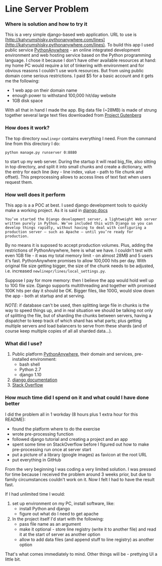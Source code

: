 # Line Server Problem

### Where is solution and how to try it

This is a very simple django-based web application. URL to use is [http://katyrumshisky.pythonanywhere.com/lines](http://katyrumshisky.pythonanywhere.com/lines). To build this app I used public service [PythonAnywhere](https://www.pythonanywhere.com) - an online integrated development environment and web hosting service based on the Python programming language. I chose it because I don't have other available resources at hand: my home PC would require a lot of tinkering with environment and for obvious reasons I couldn't use work resources.
But from using public domain come serious restrictions. I paid $5 for a basic account and it gets me the following:
 * 1 web app on their domain name 
 * enough power to withstand 100,000 hit/day website
 * 1GB disk space
 
With all that in hand I made the app. Big data file (~28MB) is made of strung together several large text files downloaded from [Project Gutenberg](http://www.gutenberg.org/)

### How does it work?
The top directory ```newlinepr``` contains everything I need. From the command line from this directory I do:
```
python manage.py runserver 0:8880
```
to start up my web server. During the startup it will read big_file, also sitting in top directory, and split it into small chunks and create a dictionary, with the entry for each line (key - line index, value - path to file chunk and offset). This preprocessing allows to access lines of text fast when users request them.

### How well does it perform

This app is a a POC at best. I used django development tools to quickly make a working project. As it is said in [django docs](https://docs.djangoproject.com/en/2.0/intro/tutorial01/)
```
You’ve started the Django development server, a lightweight Web server written purely in Python. We’ve included this with Django so you can develop things rapidly, without having to deal with configuring a production server – such as Apache – until you’re ready for production.
```
By no means it is suposed to accept production volumes. Plus, adding the restrictions of PythonAnywhere, here is what we have.
I couldn't test with even 1GB file - it was my total memory limit - on almost 28MB and 5 users it's fast. PythonAnywhere promises to allow 100,000 hits per day. With original file size getting bigger, the size of the chunk needs to be adjusted, i.e. increased ```newlinepr/lines/local_settings.py```.

Suppose I pay for more memory: then I believe the app would hold well up to 10G file size. Django supports multithreading and together with promised 100K hits per day it should be OK. Bigger files, like 100G, would slow down the app - both at startup and at serving.

_NOTE_: if database can't be used, then splitting large file in chunks is the way to speed things up, and in real situation we should be talking not only of splitting the file, but of sharding the chunks between servers, having a dispatcher to keep track of which shard has what parts; plus getting multiple servers and load balancers to serve from these shards (and of course keep multiple copies of all all sharded data...).

### What did I use?

 1. Public platform  [PythonAnywhere](https://www.pythonanywhere.com), their domain and services, pre-installed environment:
      * bash shell
      * Python 2.7
      * django 1.10
 2. [django documentation](https://docs.djangoproject.com/en/1.10/intro/)
 3. [Stack Overflow](https://stackoverflow.com/)
 

### How much time did I spend on it and what could I have done better

I did the problem all in 1 workday (8 hours plus 1 extra hour for this README):
 * found the platform where to do the exercise
 * wrote pre-processing function
 * followed django tutorial and creating a project and an app
 * spent some time on StackOverflow before I figured out how to make pre-processing run once at server start
 * put a picture of a library (google images) as favicon at the root URL
 * put everything in GitHub
 
From the very beginning I was coding a very limited solution. I was pressed for time because I received the problem around 3 weeks prior, but due to family circumstances couldn't work on it. Now I felt I had to have the result fast.

If I had unlimited time I would:
 1. set up environment on my PC, install software, like: 
      * install Python and django 
      * figure out what do I need to get apache
 2. In the project itself I'd start with the following: 
      * pass file name as an argument 
      * make it optional - store line registry (write it to another file) and read it at the start of server as another option 
      * allow to add data files (and append stuff to line registry) as another option 

That's what comes immediately to mind. Other things will be - prettying UI a little bit.
     
